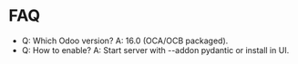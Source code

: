 # FAQ

- Q: Which Odoo version? A: 16.0 (OCA/OCB packaged).
- Q: How to enable? A: Start server with --addon pydantic or install in UI.
